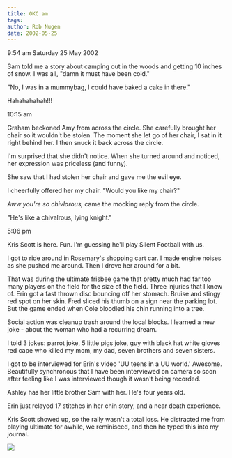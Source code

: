 ```yaml
---
title: OKC am
tags: 
author: Rob Nugen
date: 2002-05-25
---
```


<title></title>
<p class=date>9:54 am Saturday 25 May 2002</p>

<p>Sam told me a story about camping out in the woods and getting 10
inches of snow.  I was all, "damn it must have been cold."</p>

<p>"No, I was in a mummybag, I could have baked a cake in there."</p>

<p>Hahahahahah!!!</p>

<p class=date>10:15 am</p>

<p>Graham beckoned Amy from across the circle.  She carefully brought
her chair so it wouldn't be stolen.  The moment she let go of her
chair, I sat in it right behind her.  I then snuck it back across the
circle.</p>

<p>I'm surprised that she didn't notice.  When she turned around and
noticed, her expression was priceless (and funny).</p>

<p>She saw that I had stolen her chair and gave me the evil eye.</p>

<p>I cheerfully offered her my chair.  "Would you like my chair?"</p>

<p><em>Aww you're so chivlarous,</em> came the mocking reply from the
circle.</p>

<p>"He's like a chivalrous, lying knight."</p>

<p class=date>5:06 pm</p>

<p>Kris Scott is here.  Fun.  I'm guessing he'll play Silent Football
with us.</p>

<p>I got to ride around in Rosemary's shopping cart car.  I made
engine noises as she pushed me around.  Then I drove her around for a
bit.</p>

<p>That was during the ultimate frisbee game that pretty much had far
too many players on the field for the size of the field.  Three
injuries that I know of.  Erin got a fast thrown disc bouncing off her
stomach.  Bruise and stingy red spot on her skin.  Fred sliced his
thumb on a sign near the parking lot.  But the game ended when Cole
bloodied his chin running into a tree.</p>

<p>Social action was cleanup trash around the local blocks.  I learned
a new joke - about the woman who had a recurring dream.</p>

<p>I told 3 jokes: parrot joke, 5 little pigs joke, guy with black hat
white gloves red cape who killed my mom, my dad, seven brothers and
seven sisters.</p>

<p>I got to be interviewed for Erin's video 'UU teens in a UU world.'
Awesome.  Beautifully synchronous that I have been interviewed on
camera so soon after feeling like I was interviewed though it wasn't
being recorded.</p>

<p>Ashley has her little brother Sam with her.  He's four years
old.</p>

<p>Erin just relayed 17 stitches in her chin story, and a near death
experience.  </p>

<p class=message>Kris Scott showed up, so the rally wasn't a total
loss. He distracted me from playing ultimate for awhile, we
reminisced, and then he typed this into my journal.</p>

<p><img src='/images/rob/wL-ROB.gif'/></p>

